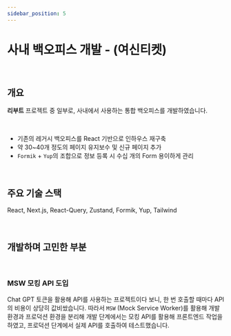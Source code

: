 ```yaml
---
sidebar_position: 5
---
```


# 사내 백오피스 개발 - (여신티켓)

<br/>

## 개요

**리부트** 프로젝트 중 일부로, 사내에서 사용하는 통합 백오피스를 개발하였습니다.

<br/>

- 기존의 레거시 백오피스를 React 기반으로 인하우스 재구축
- 약 30~40개 정도의 페이지 유지보수 및 신규 페이지 추가
- `Formik` + `Yup`의 조합으로 정보 등록 시 수십 개의 Form 용이하게 관리

<br/>

## 주요 기술 스택

React, Next.js, React-Query, Zustand, Formik, Yup, Tailwind

<br/>

## 개발하며 고민한 부분

<br/>

### MSW 모킹 API 도입

Chat GPT 토큰을 활용해 API를 사용하는 프로젝트이다 보니, 한 번 호출할 때마다 API의 비용이 상당히 값비쌌습니다.
따라서 `MSW` (Mock Service Worker)를 활용해 개발환경과 프로덕션 환경을 분리해 개발 단계에서는 모킹 API를 활용해
프론트엔드 작업을 하였고, 프로덕션 단계에서 실제 API를 호출하여 테스트했습니다.

<br/>
